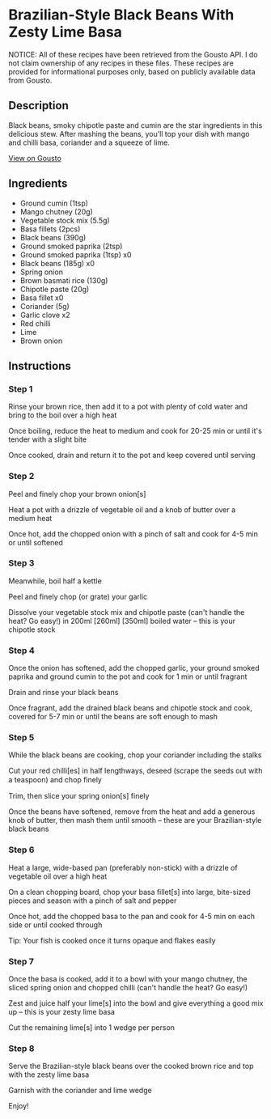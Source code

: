 # Brazilian-Style Black Beans With Zesty Lime Basa

NOTICE: All of these recipes have been retrieved from the Gousto API. I do not claim ownership of any recipes in these files. These recipes are provided for informational purposes only, based on publicly available data from Gousto.

## Description

Black beans, smoky chipotle paste and cumin are the star ingredients in this delicious stew. After mashing the beans, you’ll top your dish with mango and chilli basa, coriander and a squeeze of lime.

[View on Gousto](https://www.gousto.co.uk/recipes/cookbook/brazilian-style-black-beans-zesty-lime-basa)

## Ingredients

- Ground cumin (1tsp)
- Mango chutney (20g)
- Vegetable stock mix (5.5g)
- Basa fillets (2pcs)
- Black beans (390g)
- Ground smoked paprika (2tsp)
- Ground smoked paprika (1tsp) x0
- Black beans (185g) x0
- Spring onion
- Brown basmati rice (130g)
- Chipotle paste (20g)
- Basa fillet x0
- Coriander (5g)
- Garlic clove x2
- Red chilli
- Lime
- Brown onion

## Instructions


### Step 1

Rinse your brown rice, then add it to a pot with plenty of cold water and bring to the boil over a high heat

Once boiling, reduce the heat to medium and cook for 20-25 min or until it's tender with a slight bite

Once cooked, drain and return it to the pot and keep covered until serving


### Step 2

Peel and finely chop your brown onion[s]

Heat a pot with a drizzle of vegetable oil and a knob of butter over a medium heat

Once hot, add the chopped onion with a pinch of salt and cook for 4-5 min or until softened


### Step 3

Meanwhile, boil half a kettle

Peel and finely chop (or grate) your garlic

Dissolve your vegetable stock mix and chipotle paste (can't handle the heat? Go easy!) in 200ml <span class="text-purple">[260ml]</span> <span class="text-danger">[350ml]</span> boiled water – this is your chipotle stock


### Step 4

Once the onion has softened, add the chopped garlic, your ground smoked paprika and ground cumin to the pot and cook for 1 min or until fragrant

Drain and rinse your black beans

Once fragrant, add the drained black beans and chipotle stock and cook, covered for 5-7 min or until the beans are soft enough to mash


### Step 5

While the black beans are cooking, chop your coriander including the stalks

Cut your red chilli[es] in half lengthways, deseed (scrape the seeds out with a teaspoon) and chop ﬁnely

Trim, then slice your spring onion[s] finely

Once the beans have softened, remove from the heat and add a generous knob of butter, then mash them until smooth – these are your Brazilian-style black beans


### Step 6

Heat a large, wide-based pan (preferably non-stick) with a drizzle of vegetable oil over a high heat

On a clean chopping board, chop your basa fillet[s] into large, bite-sized pieces and season with a pinch of salt and pepper

Once hot, add the chopped basa to the pan and cook for 4-5 min on each side or until cooked through

Tip: Your fish is cooked once it turns opaque and flakes easily


### Step 7

Once the basa is cooked, add it to a bowl with your mango chutney, the sliced spring onion and chopped chilli (can't handle the heat? Go easy!)

Zest and juice half your lime[s] into the bowl and give everything a good mix up – this is your zesty lime basa

Cut the remaining lime[s] into 1 wedge per person

### Step 8

Serve the Brazilian-style black beans over the cooked brown rice and top with the zesty lime basa

Garnish with the coriander and lime wedge

Enjoy!

